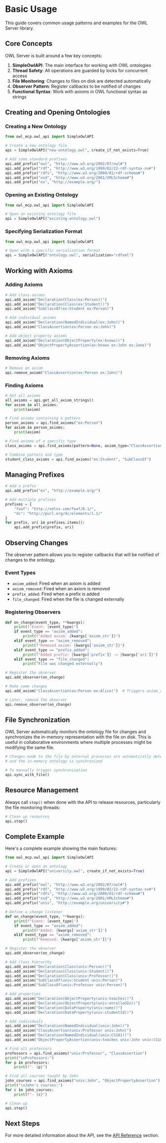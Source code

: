 # Basic Usage

This guide covers common usage patterns and examples for the OWL Server library.

## Core Concepts

OWL Server is built around a few key concepts:

1. **SimpleOwlAPI**: The main interface for working with OWL ontologies
2. **Thread Safety**: All operations are guarded by locks for concurrent access
3. **File Monitoring**: Changes to files on disk are detected automatically
4. **Observer Pattern**: Register callbacks to be notified of changes
5. **Functional Syntax**: Work with axioms in OWL functional syntax as strings

## Creating and Opening Ontologies

### Creating a New Ontology

```python
from owl_mcp.owl_api import SimpleOwlAPI

# Create a new ontology file
api = SimpleOwlAPI("new-ontology.owl", create_if_not_exists=True)

# Add some standard prefixes
api.add_prefix("owl", "http://www.w3.org/2002/07/owl#")
api.add_prefix("rdf", "http://www.w3.org/1999/02/22-rdf-syntax-ns#")
api.add_prefix("rdfs", "http://www.w3.org/2000/01/rdf-schema#")
api.add_prefix("xsd", "http://www.w3.org/2001/XMLSchema#")
api.add_prefix("ex", "http://example.org/")
```

### Opening an Existing Ontology

```python
from owl_mcp.owl_api import SimpleOwlAPI

# Open an existing ontology file
api = SimpleOwlAPI("existing-ontology.owl")
```

### Specifying Serialization Format

```python
from owl_mcp.owl_api import SimpleOwlAPI

# Open with a specific serialization format
api = SimpleOwlAPI("ontology.owl", serialization="rdfxml")
```

## Working with Axioms

### Adding Axioms

```python
# Add class axioms
api.add_axiom("Declaration(Class(ex:Person))")
api.add_axiom("Declaration(Class(ex:Student))")
api.add_axiom("SubClassOf(ex:Student ex:Person)")

# Add individual axioms
api.add_axiom("Declaration(NamedIndividual(ex:John))")
api.add_axiom("ClassAssertion(ex:Person ex:John)")

# Add object property axioms
api.add_axiom("Declaration(ObjectProperty(ex:knows))")
api.add_axiom("ObjectPropertyAssertion(ex:knows ex:John ex:Jane)")
```

### Removing Axioms

```python
# Remove an axiom
api.remove_axiom("ClassAssertion(ex:Person ex:John)")
```

### Finding Axioms

```python
# Get all axioms
all_axioms = api.get_all_axiom_strings()
for axiom in all_axioms:
    print(axiom)

# Find axioms containing a pattern
person_axioms = api.find_axioms("ex:Person")
for axiom in person_axioms:
    print(axiom)

# Find axioms of a specific type
class_axioms = api.find_axioms(pattern=None, axiom_type="ClassAssertion")

# Combine pattern and type
student_class_axioms = api.find_axioms("ex:Student", "SubClassOf")
```

## Managing Prefixes

```python
# Add a prefix
api.add_prefix("ex", "http://example.org/")

# Add multiple prefixes
prefixes = {
    "foaf": "http://xmlns.com/foaf/0.1/",
    "dc": "http://purl.org/dc/elements/1.1/"
}
for prefix, uri in prefixes.items():
    api.add_prefix(prefix, uri)
```

## Observing Changes

The observer pattern allows you to register callbacks that will be notified of changes to the ontology.

### Event Types

- `axiom_added`: Fired when an axiom is added
- `axiom_removed`: Fired when an axiom is removed
- `prefix_added`: Fired when a prefix is added
- `file_changed`: Fired when the file is changed externally

### Registering Observers

```python
def on_change(event_type, **kwargs):
    print(f"Event: {event_type}")
    if event_type == "axiom_added":
        print(f"Added axiom: {kwargs['axiom_str']}")
    elif event_type == "axiom_removed":
        print(f"Removed axiom: {kwargs['axiom_str']}")
    elif event_type == "prefix_added":
        print(f"Added prefix: {kwargs['prefix']} -> {kwargs['uri']}")
    elif event_type == "file_changed":
        print("File was changed externally")

# Register the observer
api.add_observer(on_change)

# Make some changes
api.add_axiom("ClassAssertion(ex:Person ex:Alice)")  # Triggers axiom_added event

# Later, remove the observer
api.remove_observer(on_change)
```

## File Synchronization

OWL Server automatically monitors the ontology file for changes and synchronizes the in-memory representation with the file on disk. This is useful in collaborative environments where multiple processes might be modifying the same file.

```python
# Changes made to the file by external processes are automatically detected
# and the in-memory ontology is synchronized

# To manually trigger synchronization
api.sync_with_file()
```

## Resource Management

Always call `stop()` when done with the API to release resources, particularly the file monitoring threads:

```python
# Clean up resources
api.stop()
```

## Complete Example

Here's a complete example showing the main features:

```python
from owl_mcp.owl_api import SimpleOwlAPI

# Create or open an ontology
api = SimpleOwlAPI("university.owl", create_if_not_exists=True)

# Add prefixes
api.add_prefix("owl", "http://www.w3.org/2002/07/owl#")
api.add_prefix("rdf", "http://www.w3.org/1999/02/22-rdf-syntax-ns#")
api.add_prefix("rdfs", "http://www.w3.org/2000/01/rdf-schema#")
api.add_prefix("xsd", "http://www.w3.org/2001/XMLSchema#")
api.add_prefix("univ", "http://example.org/university#")

# Define a change listener
def on_change(event_type, **kwargs):
    print(f"Event: {event_type}")
    if event_type == "axiom_added":
        print(f"Added: {kwargs['axiom_str']}")
    elif event_type == "axiom_removed":
        print(f"Removed: {kwargs['axiom_str']}")

# Register the observer
api.add_observer(on_change)

# Add class hierarchy
api.add_axiom("Declaration(Class(univ:Person))")
api.add_axiom("Declaration(Class(univ:Student))")
api.add_axiom("Declaration(Class(univ:Professor))")
api.add_axiom("SubClassOf(univ:Student univ:Person)")
api.add_axiom("SubClassOf(univ:Professor univ:Person)")

# Add properties
api.add_axiom("Declaration(ObjectProperty(univ:teaches))")
api.add_axiom("Declaration(ObjectProperty(univ:enrolledIn))")
api.add_axiom("Declaration(DataProperty(univ:name))")
api.add_axiom("Declaration(DataProperty(univ:studentId))")

# Add individuals
api.add_axiom("Declaration(NamedIndividual(univ:John))")
api.add_axiom("ClassAssertion(univ:Professor univ:John)")
api.add_axiom("Declaration(NamedIndividual(univ:CS101))")
api.add_axiom("ObjectPropertyAssertion(univ:teaches univ:John univ:CS101)")

# Find all professors
professors = api.find_axioms("univ:Professor", "ClassAssertion")
print("\nProfessors:")
for p in professors:
    print(f"- {p}")

# Find all courses taught by John
john_courses = api.find_axioms("univ:John", "ObjectPropertyAssertion")
print("\nJohn's courses:")
for c in john_courses:
    print(f"- {c}")

# Clean up
api.stop()
```

## Next Steps

For more detailed information about the API, see the [API Reference](api-reference.md) section.